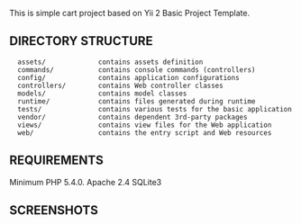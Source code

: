 
This is simple cart project based on Yii 2 Basic Project Template.

DIRECTORY STRUCTURE
-------------------
      assets/             contains assets definition
      commands/           contains console commands (controllers)
      config/             contains application configurations
      controllers/        contains Web controller classes
      models/             contains model classes
      runtime/            contains files generated during runtime
      tests/              contains various tests for the basic application
      vendor/             contains dependent 3rd-party packages
      views/              contains view files for the Web application
      web/                contains the entry script and Web resources

REQUIREMENTS
------------
Minimum PHP 5.4.0.
Apache 2.4
SQLite3

SCREENSHOTS
-----------
